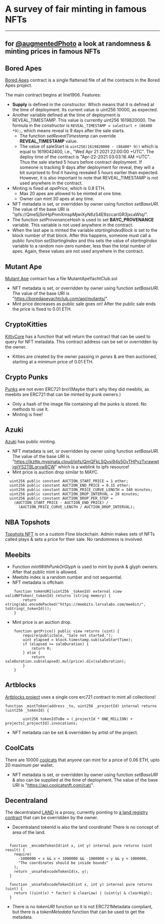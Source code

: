# A survey of fair minting in famous NFTs
---
for [@augmentedPhoto](https://twitter.com/augmentedPhoto)
a look at randomness & minting prices in famous NFTs
---

## Bored Apes

[Bored Apes](https://etherscan.io/address/0xbc4ca0eda7647a8ab7c2061c2e118a18a936f13d#code) contract is a single flattened file of all the contracts in the Bored Apes project.

The main contract begins at line1906.
Features:

- **Supply** is defined in the _constructor_. Which means that it is defined at the time of deployment. Its current value is uint256 10000, as expected.
- Another variable defined at the time of deployment is REVEAL_TIMESTAMP. This value is currently uint256 1619820000. The formula in the _constructor_ is ```REVEAL_TIMESTAMP = saleStart + (86400 *9);```, which means reveal is 9 days after the sale starts.
  - The function _setRevealTimestamp_ can override **REVEAL_TIMESTAMP** value.
  - The value of saleStart is ```uint256(1619820000 - (86400* 9))``` which is equal to 1619042400, i.e., "Wed Apr 21 2021 22:00:00 +UTC". The deploy time of the contract is "Apr-22-2021 03:03:16 AM +UTC". Thus the sale started 5 hours before contract deployment.
  If someone is tracking 9 days after deployment for reveal, they will a bit surprised to find it having revealed 5 hours earlier than expected. However, it is also important to note that REVEAL_TIMESTAMP is not used anywhere in the contract.
- Minting is fixed at _apePrice_, which is 0.8 ETH.
  - Max 20 apes are allowed to be minted at one time.
  - Owner can mint 30 apes at any time.
- NFT metadata is set, or overridden by owner using function _setBaseURI_. The value of the base URI is "ipfs://QmeSjSinHpPnmXmspMjwiXyN6zS4E9zccariGR3jxcaWtq/".
- The function _setProvenanceHash_ is used to set **BAYC_PROVENANCE** variable. This variable is not used anywhere in the contract.
- When the last ape is minted the variable _startingIndexBlock_ is set to the block number of that block. After this happens, someone must call a public function _setStartingIndex_ and this sets the value of _startingIndex_ variable to a random non-zero number, less than the total number of apes. Again, these values are not used anywhere in the contract.

## Mutant Ape

[Mutant Ape](https://etherscan.io/address/0x60e4d786628fea6478f785a6d7e704777c86a7c6#code) contract has a file MutantApeYachtClub.sol

- NFT metadata is set, or overridden by owner using function _setBaseURI_. The value of the base URI is "https://boredapeyachtclub.com/api/mutants/".
- Mint price decreases as public sale goes on! After the public sale ends the price is fixed to 0.01 ETH.

## CryptoKitties

[KittyCore](https://etherscan.io/address/0x06012c8cf97bead5deae237070f9587f8e7a266d#code) has a function that will return the contract that can be used to query for NFT metadata. This contract address can be set or overridden by the owner.
- Kitties are created by the owner passing in _genes_ & are then auctioned, starting at a minimum price of 0.01 ETH.

## Crypto Punks

[Punks](https://github.com/larvalabs/cryptopunks/blob/master/contracts/CryptoPunksMarket.sol) are not even ERC721 bro!(Maybe that's why they did meebits, as meebits are ERC721 that can be minted by punk owners.)
- Only a hash of the image file containing all the punks is stored. No methods to use it.
- Minting is free!

## Azuki

[Azuki](https://etherscan.io/token/0xed5af388653567af2f388e6224dc7c4b3241c544#code) has public minting.

- NFT metadata is set, or overridden by owner using function _setBaseURI_. The value of the base URI is "https://ikzttp.mypinata.cloud/ipfs/QmQFkLSQysj94s5GvTHPyzTxrawwtjgiiYS2TBLgrvw8CW" which is a weblink to ipfs resource!
- Mint price is auction drop similar to MAYC.

```solidity
  uint256 public constant AUCTION_START_PRICE = 1 ether;
  uint256 public constant AUCTION_END_PRICE = 0.15 ether;
  uint256 public constant AUCTION_PRICE_CURVE_LENGTH = 340 minutes;
  uint256 public constant AUCTION_DROP_INTERVAL = 20 minutes;
  uint256 public constant AUCTION_DROP_PER_STEP =
    (AUCTION_START_PRICE - AUCTION_END_PRICE) /
      (AUCTION_PRICE_CURVE_LENGTH / AUCTION_DROP_INTERVAL);
```

## NBA Topshots

[Topshots NFT](https://github.com/dapperlabs/nba-smart-contracts/blob/master/contracts/TopShot.cdc) is on a custom Flow blockchain.
Admin makes sets of NFTs called plays & sets a price for their sale. No randomness is involved.

## Meebits

- Function _mintWithPunkOrGlyph_ is used to mint by punk & glyph owners. After that public mint is allowed.
- Meebits index is a random number and not sequential.
- NFT metadata is offchain

```solidity
    function tokenURI(uint256 _tokenId) external view validNFToken(_tokenId) returns (string memory) {
        return string(abi.encodePacked("https://meebits.larvalabs.com/meebit/", toString(_tokenId)));
    }
```

- Mint price is an auction drop.

```solidity
    function getPrice() public view returns (uint) {
        require(publicSale, "Sale not started.");
        uint elapsed = block.timestamp.sub(saleStartTime);
        if (elapsed >= saleDuration) {
            return 0;
        } else {
            return saleDuration.sub(elapsed).mul(price).div(saleDuration);
        }
    }
```

## Artblocks

[Artblocks project](https://etherscan.io/address/0xa7d8d9ef8d8ce8992df33d8b8cf4aebabd5bd270#code) uses a single core erc721 contract to mint all collections!

```solidity
function _mintToken(address _to, uint256 _projectId) internal returns (uint256 _tokenId) {

        uint256 tokenIdToBe = (_projectId * ONE_MILLION) + projects[_projectId].invocations;
```

- NFT metadata can be set & overridden by artist of the project.

## CoolCats

There are 10000 [coolcats](https://etherscan.io/address/0x1a92f7381b9f03921564a437210bb9396471050c#code) that anyone can mint for a price of 0.06 ETH, upto 20 maximum per wallet.

- NFT metadata is set, or overridden by owner using function _setBaseURI_ & also can be supplied at the time of deployment. The value of the base URI is "https://api.coolcatsnft.com/cat/".

## Decentraland

The decentraland [LAND](https://etherscan.io/token/0xf87e31492faf9a91b02ee0deaad50d51d56d5d4d#code) is a proxy, currently pointing to [a land registry contract](https://etherscan.io/address/0x554bb6488ba955377359bed16b84ed0822679cdc) that can be overridden by the owner.

- Decentraland tokenId is also the land coordinate! There is no concept of area of the land.

```solidity

  function _encodeTokenId(int x, int y) internal pure returns (uint result) {
    require(
      -1000000 < x && x < 1000000 && -1000000 < y && y < 1000000,
      "The coordinates should be inside bounds"
    );
    return _unsafeEncodeTokenId(x, y);
  }

  function _unsafeEncodeTokenId(int x, int y) internal pure returns (uint) {
    return ((uint(x) * factor) & clearLow) | (uint(y) & clearHigh);
  }
```

- There is no _tokenURI_ function so it is not ERC721Metadata compliant, but there is a _tokenMetadata_ function that can be used to get the metadata.
